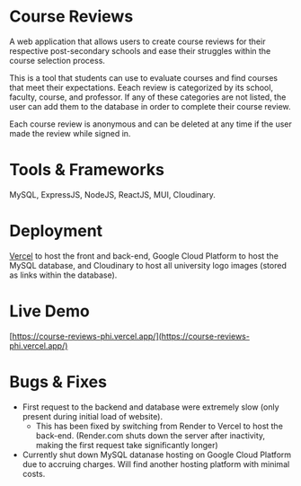 # Course Reviews

A web application that allows users to create course reviews for their respective post-secondary schools and ease their struggles within the course selection process.

This is a tool that students can use to evaluate courses and find courses that meet their expectations. Eeach review is categorized by its school, faculty, course, and professor. If any of these categories are not listed, the user can add them to the database in order to complete their course review.

Each course review is anonymous and can be deleted at any time if the user made the review while signed in.

# Tools & Frameworks

MySQL, ExpressJS, NodeJS, ReactJS, MUI, Cloudinary.

# Deployment

[Vercel](https://vercel.com/) to host the front and back-end, Google Cloud Platform to host the MySQL database, and Cloudinary to host all university logo images (stored as links within the database).

# Live Demo
[https://course-reviews-phi.vercel.app/](https://course-reviews-phi.vercel.app/)

# Bugs & Fixes

- First request to the backend and database were extremely slow (only present during initial load of website).
  - This has been fixed by switching from Render to Vercel to host the back-end. (Render.com shuts down the server after inactivity, making the first request take significantly longer)
- Currently shut down MySQL datanase hosting on Google Cloud Platform due to accruing charges. Will find another hosting platform with minimal costs.
